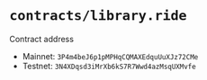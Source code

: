 # `contracts/library.ride`

Contract address
- Mainnet: `3P4m4beJ6p1pMPHqCQMAXEdquUuXJz72CMe`
- Testnet: `3N4XDqsd3iMrXb6kS7R7Wwd4azMsqUXMvfe`
